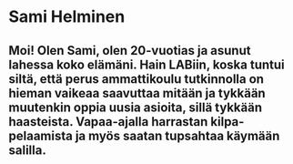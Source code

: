 # Sami Helminen
## Moi! Olen Sami, olen 20-vuotias ja asunut lahessa koko elämäni. Hain LABiin, koska tuntui siltä, että perus ammattikoulu tutkinnolla on hieman vaikeaa saavuttaa mitään ja tykkään muutenkin oppia uusia asioita, sillä tykkään haasteista. Vapaa-ajalla harrastan kilpa-pelaamista ja myös saatan tupsahtaa käymään salilla.
